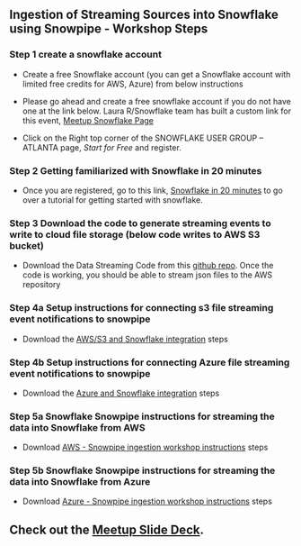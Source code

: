 ## Ingestion of Streaming Sources into Snowflake using Snowpipe - Workshop Steps

### Step 1 create a snowflake account
- Create a free Snowflake account (you can get a Snowflake account with limited free credits for AWS, Azure) from below instructions

- Please go ahead and create a free snowflake account if you do not have one at the link below. Laura R/Snowflake team has built a custom link for this event, [Meetup Snowflake Page](https://www.snowflake.com/event/snowflake-user-group-atlanta-11062019/)

- Click on the Right top corner of the SNOWFLAKE USER GROUP – ATLANTA page,  *Start for Free* and register.

### Step 2 Getting familiarized with Snowflake in 20 minutes
- Once you are registered, go to this link, [Snowflake in 20 minutes](https://docs.snowflake.net/manuals/user-guide/getting-started-tutorial.html) to go over a tutorial for getting started with snowflake. 

### Step 3 Download the code to generate streaming events to write to cloud file storage (below code writes to AWS S3 bucket) 
- Download the Data Streaming Code from this [github repo](https://github.com/hashmapinc/socket_el). Once the code is working, you should be able to stream json files to the AWS repository

### Step 4a Setup instructions for connecting s3 file streaming event notifications to snowpipe
- Download the [AWS/S3 and Snowflake integration](http://bit.ly/2PTzUQJ) steps

### Step 4b Setup instructions for connecting Azure file streaming event notifications to snowpipe
- Download the [Azure and Snowflake integration](http://bit.ly/32jQhZr) steps

### Step 5a Snowflake Snowpipe instructions for streaming the data into Snowflake from **AWS** 
- Download [AWS - Snowpipe ingestion workshop instructions](http://bit.ly/2WQLlu6) steps

### Step 5b Snowflake Snowpipe instructions for streaming the data into Snowflake from **Azure**
- Download [Azure - Snowpipe ingestion workshop instructions](http://bit.ly/2WR7VTe) steps


## Check out the [Meetup Slide Deck](http://bit.ly/2NrRIAY).
